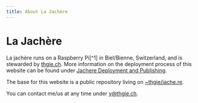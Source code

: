 ```yaml
---
title: About La Jachère
---
```

# La Jachère
La jachère runs on a Raspberry Pi[^1] in Biel/Bienne, Switzerland, and is stewarded by [thgie.ch](https://thgie.ch). More information on the deployment process of this website can be found under [Jachere Deployment and Publishing](notes/Jachere%20Deployment%20and%20Publishing.md).

The base for this website is a public repository living on [~thgie/jache.re](https://git.sr.ht/~thgie/jache.re).

You can contact me/us at any time under [y@thgie.ch](mailto:y@thgie.ch).
